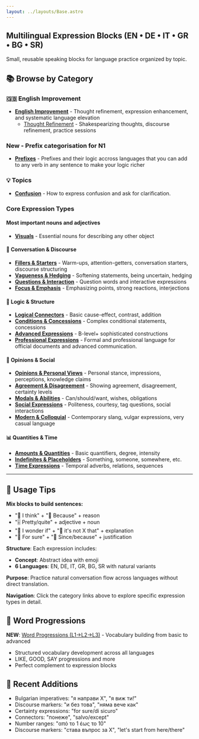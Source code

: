 ```yaml
---
layout: ../layouts/Base.astro
---
```

## Multilingual Expression Blocks (EN • DE • IT • GR • BG • SR)

Small, reusable speaking blocks for language practice organized by topic.

## 📚 Browse by Category

### 🇬🇧 English Improvement

- **[English Improvement](./english-improvement/)** - Thought refinement, expression enhancement, and systematic language elevation
  - [Thought Refinement](./english-improvement/thought-refinement) - Shakespearizing thoughts, discourse refinement, practice sessions

### New - Prefix categorisation for N1

- **[Prefixes](./prefixes)** - Prefixes and their logic accross languages that you can add to any verb in any sentence to make your logic richer

### 💡 Topics
- **[Confusion](./topics/confusion)** - How to express confusion and ask for clarification.

### Core Expression Types

#### Most important nouns and adjectives
- **[Visuals](./visuals)** - Essential nouns for describing any other object

#### 💬 Conversation & Discourse
- **[Fillers & Starters](./fillers)** - Warm-ups, attention-getters, conversation starters, discourse structuring
- **[Vagueness & Hedging](./vagueness)** - Softening statements, being uncertain, hedging
- **[Questions & Interaction](./questions)** - Question words and interactive expressions
- **[Focus & Emphasis](./emphasis)** - Emphasizing points, strong reactions, interjections

#### 🔗 Logic & Structure
- **[Logical Connectors](./logical)** - Basic cause-effect, contrast, addition
- **[Conditions & Concessions](./conditions)** - Complex conditional statements, concessions
- **[Advanced Expressions](./advanced)** - B-level+ sophisticated constructions
- **[Professional Expressions](./professional)** - Formal and professional language for official documents and advanced communication.

#### 💭 Opinions & Social
- **[Opinions & Personal Views](./opinions)** - Personal stance, impressions, perceptions, knowledge claims
- **[Agreement & Disagreement](./agreement)** - Showing agreement, disagreement, certainty levels
- **[Modals & Abilities](./modals)** - Can/should/want, wishes, obligations
- **[Social Expressions](./social)** - Politeness, courtesy, tag questions, social interactions
- **[Modern & Colloquial](./modern)** - Contemporary slang, vulgar expressions, very casual language

#### 📊 Quantities & Time
- **[Amounts & Quantities](./amounts)** - Basic quantifiers, degree, intensity
- **[Indefinites & Placeholders](./indefinites)** - Something, someone, somewhere, etc.
- **[Time Expressions](./time)** - Temporal adverbs, relations, sequences

---

## 🧠 Usage Tips

**Mix blocks to build sentences:**
- "🧠 I think" + "🔗 Because" + reason
- "🎚️ Pretty/quite" + adjective + noun
- "🤔 I wonder if" + "🎯 it's not X that" + explanation
- "💯 For sure" + "🔗 Since/because" + justification

**Structure**: Each expression includes:
- **Concept**: Abstract idea with emoji
- **6 Languages**: EN, DE, IT, GR, BG, SR with natural variants

**Purpose**: Practice natural conversation flow across languages without direct translation.

**Navigation**: Click the category links above to explore specific expression types in detail.

## 📖 Word Progressions

**NEW**: [Word Progressions (L1→L2→L3)](./words/) - Vocabulary building from basic to advanced
- Structured vocabulary development across all languages
- LIKE, GOOD, SAY progressions and more
- Perfect complement to expression blocks

## 🎯 Recent Additions
- Bulgarian imperatives: "я направи X", "я виж ти!"
- Discourse markers: "и без това", "няма вече как"
- Certainty expressions: "for sure/di sicuro"
- Connectors: "понеже", "salvo/except"
- Number ranges: "από το 1 έως το 10"
- Discourse markers: "става въпрос за X", "let's start from here/there"
